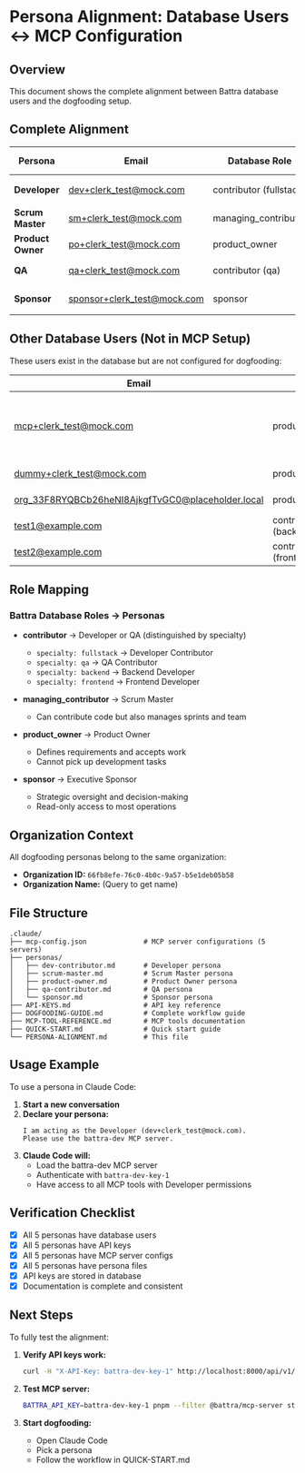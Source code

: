 # Persona Alignment: Database Users ↔ MCP Configuration

## Overview

This document shows the complete alignment between Battra database users and the dogfooding setup.

## Complete Alignment

| Persona | Email | Database Role | API Key | MCP Server | Persona File | Status |
|---------|-------|---------------|---------|------------|--------------|---------|
| **Developer** | dev+clerk_test@mock.com | contributor (fullstack) | `battra-dev-key-1` | battra-dev | dev-contributor.md | ✅ Complete |
| **Scrum Master** | sm+clerk_test@mock.com | managing_contributor | `battra-sm-key-1` | battra-sm | scrum-master.md | ✅ Complete |
| **Product Owner** | po+clerk_test@mock.com | product_owner | `battra-po-key-1` | battra-po | product-owner.md | ✅ Complete |
| **QA** | qa+clerk_test@mock.com | contributor (qa) | `battra-qa-key-1` | battra-qa | qa-contributor.md | ✅ Complete |
| **Sponsor** | sponsor+clerk_test@mock.com | sponsor | `battra-sponsor-key-1` | battra-sponsor | sponsor.md | ✅ Complete |

## Other Database Users (Not in MCP Setup)

These users exist in the database but are not configured for dogfooding:

| Email | Role | Notes |
|-------|------|-------|
| mcp+clerk_test@mock.com | product_owner | Has API key `battra-local-key-1`, seems to be for general MCP testing |
| dummy+clerk_test@mock.com | product_owner | No API key found |
| org_33F8RYQBCb26heNI8AjkgfTvGC0@placeholder.local | product_owner | Organization placeholder |
| test1@example.com | contributor (backend) | No API key found |
| test2@example.com | contributor (frontend) | No API key found |

## Role Mapping

### Battra Database Roles → Personas

- **contributor** → Developer or QA (distinguished by specialty)
  - `specialty: fullstack` → Developer Contributor
  - `specialty: qa` → QA Contributor
  - `specialty: backend` → Backend Developer
  - `specialty: frontend` → Frontend Developer

- **managing_contributor** → Scrum Master
  - Can contribute code but also manages sprints and team

- **product_owner** → Product Owner
  - Defines requirements and accepts work
  - Cannot pick up development tasks

- **sponsor** → Executive Sponsor
  - Strategic oversight and decision-making
  - Read-only access to most operations

## Organization Context

All dogfooding personas belong to the same organization:
- **Organization ID:** `66fb8efe-76c0-4b0c-9a57-b5e1deb05b58`
- **Organization Name:** (Query to get name)

## File Structure

```
.claude/
├── mcp-config.json              # MCP server configurations (5 servers)
├── personas/
│   ├── dev-contributor.md       # Developer persona
│   ├── scrum-master.md          # Scrum Master persona
│   ├── product-owner.md         # Product Owner persona
│   ├── qa-contributor.md        # QA persona
│   └── sponsor.md               # Sponsor persona
├── API-KEYS.md                  # API key reference
├── DOGFOODING-GUIDE.md          # Complete workflow guide
├── MCP-TOOL-REFERENCE.md        # MCP tools documentation
├── QUICK-START.md               # Quick start guide
└── PERSONA-ALIGNMENT.md         # This file
```

## Usage Example

To use a persona in Claude Code:

1. **Start a new conversation**
2. **Declare your persona:**
   ```
   I am acting as the Developer (dev+clerk_test@mock.com).
   Please use the battra-dev MCP server.
   ```
3. **Claude Code will:**
   - Load the battra-dev MCP server
   - Authenticate with `battra-dev-key-1`
   - Have access to all MCP tools with Developer permissions

## Verification Checklist

- [x] All 5 personas have database users
- [x] All 5 personas have API keys
- [x] All 5 personas have MCP server configs
- [x] All 5 personas have persona files
- [x] API keys are stored in database
- [x] Documentation is complete and consistent

## Next Steps

To fully test the alignment:

1. **Verify API keys work:**
   ```bash
   curl -H "X-API-Key: battra-dev-key-1" http://localhost:8000/api/v1/projects
   ```

2. **Test MCP server:**
   ```bash
   BATTRA_API_KEY=battra-dev-key-1 pnpm --filter @battra/mcp-server start
   ```

3. **Start dogfooding:**
   - Open Claude Code
   - Pick a persona
   - Follow the workflow in QUICK-START.md
